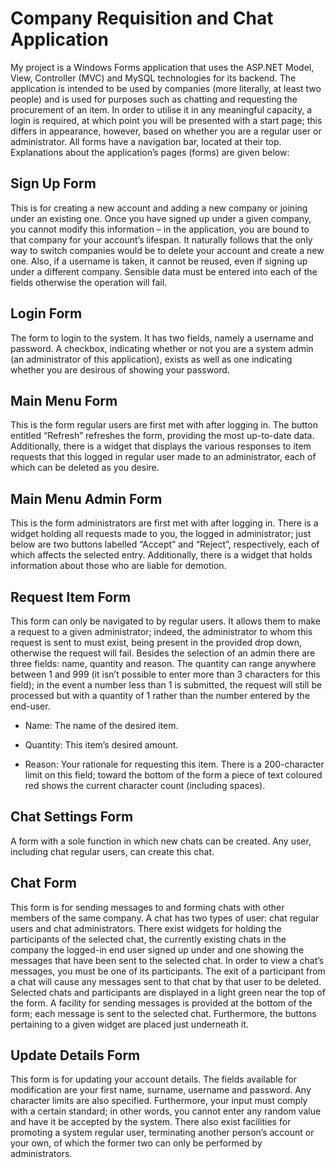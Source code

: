 # Company Requisition and Chat Application

My project is a Windows Forms application that uses the ASP.NET Model, View, Controller (MVC) and MySQL technologies for its backend. The application is intended to be used by companies (more literally, at least two people) and is used for purposes such as chatting and requesting the procurement of an item. In order to utilise it in any meaningful capacity, a login is required, at which point you will be presented with a start page; this differs in appearance, however, based on whether you are a regular user or administrator. All forms have a navigation bar, located at their top.  Explanations about the application’s pages (forms) are given below:

## Sign Up Form
This is for creating a new account and adding a new company or joining under an existing one. Once you have signed up under a given company, you cannot modify this information – in the application, you are bound to that company for your account’s lifespan. It naturally follows that the only way to switch companies would be to delete your account and create a new one. Also, if a username is taken, it cannot be reused, even if signing up under a different company. Sensible data must be entered into each of the fields otherwise the operation will fail.

## Login Form
The form to login to the system. It has two fields, namely a username and password. A checkbox, indicating whether or not you are a system admin (an administrator of this application), exists as well as one indicating whether you are desirous of showing your password. 

## Main Menu Form
This is the form regular users are first met with after logging in. The button entitled “Refresh” refreshes the form, providing the most up-to-date data. Additionally, there is a widget that displays the various responses to item requests that this logged in regular user made to an administrator, each of which can be deleted as you desire.

## Main Menu Admin Form
This is the form administrators are first met with after logging in. There is a widget holding all requests made to you, the logged in administrator; just below are two buttons labelled “Accept” and “Reject”, respectively, each of which affects the selected entry. Additionally, there is a widget that holds information about those who are liable for demotion.

## Request Item Form
This form can only be navigated to by regular users. It allows them to make a request to a given administrator; indeed, the administrator to whom this request is sent to must exist, being present in the provided drop down, otherwise the request will fail. Besides the selection of an admin there are three fields: name, quantity and reason. The quantity can range anywhere between 1 and 999 (it isn’t possible to enter more than 3 characters for this field); in the event a number less than 1 is submitted, the request will still be processed but with a quantity of 1 rather than the number entered by the end-user.

* Name: The name of the desired item.

* Quantity: This item’s desired amount.

* Reason: Your rationale for requesting this item. There is a 200-character limit on this field; toward the bottom of the form a piece of text coloured red shows the current character count (including spaces). 

## Chat Settings Form
A form with a sole function in which new chats can be created. Any user, including chat regular users, can create this chat.

## Chat Form
This form is for sending messages to and forming chats with other members of the same company. A chat has two types of user: chat regular users and chat administrators. There exist widgets for holding the participants of the selected chat, the currently existing chats in the company the logged-in end user signed up under and one showing the messages that have been sent to the selected chat. In order to view a chat’s messages, you must be one of its participants. The exit of a participant from a chat will cause any messages sent to that chat by that user to be deleted. Selected chats and participants are displayed in a light green near the top of the form. A facility for sending messages is provided at the bottom of the form; each message is sent to the selected chat. Furthermore, the buttons pertaining to a given widget are placed just underneath it.

## Update Details Form
This form is for updating your account details. The fields available for modification are your first name, surname, username and password. Any character limits are also specified. Furthermore, your input must comply with a certain standard; in other words, you cannot enter any random value and have it be accepted by the system. There also exist facilities for promoting a system regular user, terminating another person’s account or your own, of which the former two can only be performed by administrators.  
